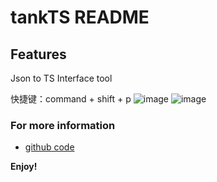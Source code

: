 <!--
 * @Descripttion: 神之一手
 * @version: 1.0.0
 * @Author: null
 * @Date: 2022-07-25 22:50:21
 * @LastEditors: sueRimn
 * @LastEditTime: 2022-07-27 16:28:55
-->

# tankTS README

## Features

Json to TS Interface tool

快捷键：command + shift + p
![image]("./imgs/step1.png")
![image]("./imgs/step2.png")

### For more information

- [github code](https://github.com/ymhczm/tankTS)

**Enjoy!**
